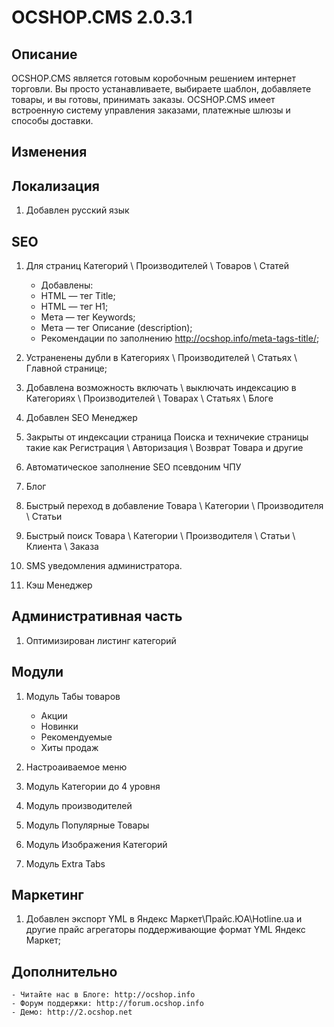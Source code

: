 # OCSHOP.CMS 2.0.3.1

## Описание

OCSHOP.CMS  является  готовым коробочным решением интернет торговли. Вы просто устанавливаете, выбираете шаблон, добавляете товары, и вы готовы, принимать заказы. OCSHOP.CMS имеет встроенную систему  управления заказами, платежные шлюзы и способы доставки.

## Изменения

## Локализация

1. Добавлен русский язык

## SEO

1. Для страниц Категорий \ Производителей \ Товаров \ Статей
	- Добавлены:
	- HTML — тег Title;
	- HTML — тег H1;
	- Мета — тег Keywords;
	- Мета — тег Описание (description);
	- Рекомендации по заполнению http://ocshop.info/meta-tags-title/;
	
2. Устраненены дубли в Категориях \ Производителей \ Статьях \ Главной странице;

3. Добавлена возможность включать \ выключать индексацию в Категориях \ Производителей \ Товарах \ Статьях \ Блоге

4. Добавлен SEO Менеджер

5. Закрыты от индексации страница Поиска и техничекие страницы такие как Регистрация \ Авторизация \ Возврат Товара и другие

6. Автоматическое заполнение SEO псевдоним ЧПУ

7. Блог

8. Быстрый переход в добавление Товара \ Категории \ Производителя \ Статьи

9. Быстрый поиск Товара \ Категории \ Производителя \ Статьи \ Клиента \ Заказа

10. SMS уведомления администратора.

11. Кэш Менеджер

## Административная часть

1. Оптимизирован листинг категорий

## Модули

1. Модуль Табы товаров
	- Акции
	- Новинки
	- Рекомендуемые
	- Хиты продаж
	
2. Настроаиваемое меню

3. Модуль Категории до 4 уровня

4. Модуль производителей

5. Модуль Популярные Товары

6. Модуль Изображения Категорий

7. Модуль Extra Tabs
	
## Маркетинг

1. Добавлен экспорт YML в Яндекс Маркет\Прайс.ЮА\Hotline.ua и другие прайс агрегаторы поддерживающие формат YML Яндекс Маркет;

## Дополнительно
	- Читайте нас в Блоге: http://ocshop.info
	- Форум поддержки: http://forum.ocshop.info
	- Демо: http://2.ocshop.net
